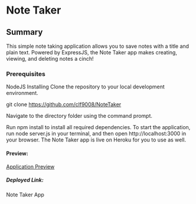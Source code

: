 # Note Taker

## Summary
This simple note taking application allows you to save notes with a title and plain text. Powered by ExpressJS, the Note Taker app makes creating, viewing, and deleting notes a cinch!

### Prerequisites
NodeJS
Installing
Clone the repository to your local development environment.

git clone https://github.com/clf9008/NoteTaker

Navigate to the directory folder using the command prompt.

Run npm install to install all  required dependencies. To start the application, run node server.js in your terminal, and then open http://localhost:3000 in your browser. The Note Taker app is live on Heroku for you to use as well.

#### Preview:
[Application Preview](https://github.com/clf9008/NoteTaker/blob/main/db/public/assets/ApplicationScreenshot.png)

##### Deployed Link:
Note Taker App



